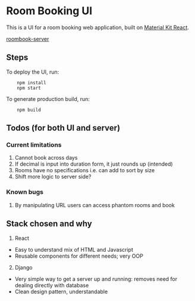 # Room Booking UI

This is a UI for a room booking web application, built on [Material Kit React](https://demos.creative-tim.com/material-kit-react/#/?ref=mkr-readme). 

[roombook-server](https://github.com/wenhongg/roombook-server)

## Steps
To deploy the UI, run:
```
    npm install
    npm start
```
To generate production build, run:
```
    npm build
```

## Todos (for both UI and server)


### Current limitations

1. Cannot book across days
2. If decimal is input into duration form, it just rounds up (intended)
3. Rooms have no specifications i.e. can add to sort by size
4. Shift more logic to server side?

### Known bugs

1. By manipulating URL users can access phantom rooms and book


## Stack chosen and why

1. React 

- Easy to understand mix of HTML and Javascript
- Reusable components for different needs; very OOP 

2. Django

- Very simple way to get a server up and running: removes need for dealing directly with database
- Clean design pattern, understandable


